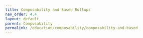 ```yaml
---
title: Composability and Based Rollups
nav_order: 4.4
layout: default
parent: Composability
permalink: /education/composability/composability-and-based
---
```


